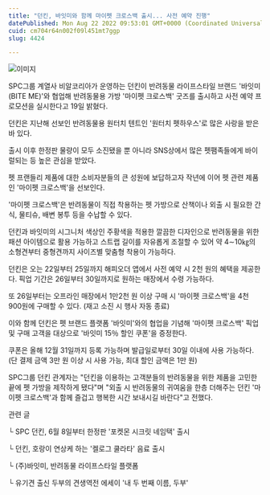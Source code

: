 ```yaml
---
title: "던킨, 바잇미와 함께 마이펫 크로스백 출시... 사전 예약 진행"
datePublished: Mon Aug 22 2022 09:53:01 GMT+0000 (Coordinated Universal Time)
cuid: cm704r64n002f09l451mt7ggp
slug: 4424

---
```



![이미지](https://cdn.hashnode.com/res/hashnode/image/upload/v1739257070697/d1abde20-9e5e-4ef0-b04c-2e2077f0aad4.jpeg)

SPC그룹 계열사 비알코리아가 운영하는 던킨이 반려동물 라이프스타일 브랜드 '바잇미(BITE ME)'와 협업해 반려동물용 가방 '마이펫 크로스백' 굿즈를 출시하고 사전 예약 프로모션을 실시한다고 19일 밝혔다.

던킨은 지난해 선보인 반려동물용 원터치 텐트인 '원터치 펫하우스'로 많은 사랑을 받은 바 있다.

출시 이후 한정판 물량이 모두 소진됐을 뿐 아니라 SNS상에서 많은 펫팸족들에게 바이럴되는 등 높은 관심을 받았다.

펫 프랜들리 제품에 대한 소비자분들의 큰 성원에 보답하고자 작년에 이어 펫 관련 제품인 '마이펫 크로스백'을 선보인다.

'마이펫 크로스백'은 반려동물이 직접 착용하는 펫 가방으로 산책이나 외출 시 필요한 간식, 물티슈, 배변 봉투 등을 수납할 수 있다.

던킨과 바잇미의 시그니처 색상인 주황색을 적용한 깔끔한 디자인으로 반려동물을 위한 패션 아이템으로 활용 가능하고 스트랩 길이를 자유롭게 조절할 수 있어 약 4∼10㎏의 소형견부터 중형견까지 사이즈별 맞춤형 착용이 가능하다.

던킨은 오는 22일부터 25일까지 해피오더 앱에서 사전 예약 시 2천 원의 혜택을 제공한다. 픽업 기간은 26일부터 30일까지로 원하는 매장에서 수령 가능하다.

또 26일부터는 오프라인 매장에서 1만2천 원 이상 구매 시 '마이펫 크로스백'을 4천900원에 구매할 수 있다. (재고 소진 시 행사 자동 종료)

이와 함께 던킨은 펫 브랜드 플랫폼 '바잇미'와의 협업을 기념해 '마이펫 크로스백' 픽업 및 구매 고객을 대상으로 '바잇미 15％ 할인 쿠폰'을 증정한다.

쿠폰은 올해 12월 31일까지 등록 가능하며 발급일로부터 30일 이내에 사용 가능하다. (단 결제 금액 3만 원 이상 시 사용 가능, 최대 할인 금액은 1만 원)

SPC그룹 던킨 관계자는 "던킨을 이용하는 고객분들의 반려동물을 위한 제품을 고민한 끝에 펫 가방을 제작하게 됐다"며 "외출 시 반려동물의 귀여움을 한층 더해주는 던킨 '마이펫 크로스백'과 함께 즐겁고 행복한 시간 보내시길 바란다"고 전했다.

관련 글

└ SPC 던킨, 6월 8일부터 한정판 '포켓몬 시크릿 네임택' 출시

└ 던킨, 호랑이 연상케 하는 '켈로그 쿨라타' 음료 출시

└ (주)바잇미, 반려동물 라이프스타일 플랫폼

└ 유기견 출신 두부의 견생역전 에세이 '내 두 번째 이름, 두부'